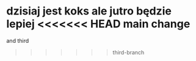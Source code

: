 dzisiaj jest koks ale jutro będzie lepiej
<<<<<<< HEAD
main change
=======
and third
>>>>>>> third-branch

